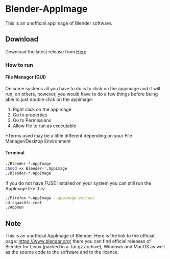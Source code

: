 # Blender-AppImage
This is an unofficial appimage of Blender software.

## Download

Download the latest release from [Here](https://github.com/milanlinux/Blender-AppImage/releases/tag/continuous) 

### How to run
#### File Manager (GUI)
On some systems all you have to do is to click on the appimage and it will run,
on others, however, you would have to do a few things before being able to just
double click on the appimage:
1. Right click on the appimage
2. Go to properties
3. Go to Permissions
4. Allow file to run as executable

*Terms used may be a little different depending on your File Manager/Desktop Environment

#### Terminal 
```bash
./Blender-*.AppImage
chmod +x Blender-*.AppImage
./Blender-*.AppImage
```

If you do not have FUSE installed on your system you can
still run the AppImage like this:

```bash
./Firefox-*.AppImage --appimage-extract
cd squashfs-root
./AppRun
```

## Note
This is an unofficial AppImage of Blender.
Here is the link to the official page: https://www.blender.org/
there you can find official releases of Blender for Linux (packed
in a .tar.gz archive), Windows and MacOS as well as the source
code to the software and to the licence.
